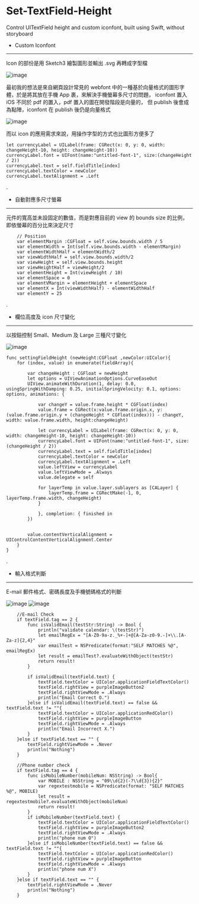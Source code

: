 # Set-TextField-Height
Control UITextField height and custom iconfont, built using Swift, without storyboard

* Custom Iconfont
-------------------------------------------------------------------
Icon 的部份是用 Sketch3 繪製圖形並輸出 .svg 再轉成字型檔

![image](https://raw.githubusercontent.com/Smith0314/Set-TextField-Height/master/screenshots/sketch.png)


最初我的想法是來自網頁設計常見的 webfont 中的一種基於向量格式的圖形字體，於是將其放在手機 App 裹，來解決手機螢幕多尺寸的問題，
iconfont 置入 iOS 不同於 pdf 的置入，pdf 置入的圖在開發階段是向量的， 但 publish 後會成為點陣，iconfont 在 publish 後仍是向量格式

![image](https://github.com/Smith0314/Set-TextField-Height/blob/master/screenshots/custom_font.png?raw=true)


而以 icon 的應用需求來說，用操作字型的方式也比圖形方便多了

    let currencyLabel = UILabel(frame: CGRect(x: 0, y: 0, width: changeHeight-10, height: changeHeight-10))
    currencyLabel.font = UIFont(name:"untitled-font-1", size:(changeHeight / 2))
    currencyLabel.text = self.fieldTitle[index]
    currencyLabel.textColor = newColor
    currencyLabel.textAlignment = .Left

.


* 自動對應多尺寸螢幕
--------------------------
元件的寬高並未設固定的數值，而是對應目前的 view 的 bounds size 的比例，即依螢幕的百分比來決定尺寸

        // Position
        var elementMargin :CGFloat = self.view.bounds.width / 5
        var elementWidth = Int(self.view.bounds.width - elementMargin)
        var elementWidthHalf = elementWidth/2
        var viewWidthHalf = self.view.bounds.width/2
        var viewHeight = self.view.bounds.height
        var viewHeightHalf = viewHeight/2
        var elementHeight = Int(viewHeight / 10)
        var elementSpace = 0
        var elementVMargin = elementHeight + elementSpace
        var elementX = Int(viewWidthHalf) - elementWidthHalf
        var elementY = 25

.


* 欄位高度及 icon 尺寸變化
--------------------------
以按鈕控制 Small、Medium 及 Large 三種尺寸變化


![image](https://github.com/Smith0314/Set-TextField-Height/blob/master/screenshots/main.gif?raw=true)

    func settingFieldHeight (newHeight:CGFloat ,newColor:UIColor){
        for (index, value) in enumerate(fieldArray){
            
            var changeHeight : CGFloat = newHeight
            let options = UIViewAnimationOptions.CurveEaseOut
            UIView.animateWithDuration(1, delay: 0.0, usingSpringWithDamping: 0.25, initialSpringVelocity: 0.1, options: options, animations: {
                
                var changeY = value.frame.height * CGFloat(index)
                value.frame = CGRect(x:value.frame.origin.x, y: (value.frame.origin.y + (changeHeight * CGFloat(index))) - changeY, width: value.frame.width, height:changeHeight)
                
                let currencyLabel = UILabel(frame: CGRect(x: 0, y: 0, width: changeHeight-10, height: changeHeight-10))
                currencyLabel.font = UIFont(name:"untitled-font-1", size:(changeHeight / 2))
                currencyLabel.text = self.fieldTitle[index]
                currencyLabel.textColor = newColor
                currencyLabel.textAlignment = .Left
                value.leftView = currencyLabel
                value.leftViewMode = .Always
                value.delegate = self
                
                for layerTemp in value.layer.sublayers as [CALayer] {
                    layerTemp.frame = CGRectMake(-1, 0, layerTemp.frame.width, changeHeight)
                }
                
                }, completion: { finished in
            })
            
            
            value.contentVerticalAlignment = UIControlContentVerticalAlignment.Center
        }
    }


.


* 輸入格式判斷
---------------
E-mail 郵件格式、密碼長度及手機號碼格式的判斷

![image](https://github.com/Smith0314/Set-TextField-Height/blob/master/screenshots/mail_check_x.PNG?raw=true) ![image](https://github.com/Smith0314/Set-TextField-Height/blob/master/screenshots/mail_check_o.PNG?raw=true)

        //E-mail Check
        if textField.tag == 2 {
            func isValidEmail(testStr:String) -> Bool {
                println("validate calendar: \(testStr)")
                let emailRegEx = "[A-Z0-9a-z._%+-]+@[A-Za-z0-9.-]+\\.[A-Za-z]{2,4}"
                var emailTest = NSPredicate(format:"SELF MATCHES %@", emailRegEx)
                let result = emailTest?.evaluateWithObject(testStr)
                return result!
            }
            
            if isValidEmail(textField.text) {
                textField.textColor = UIColor.applicationFieldTextColor()
                textField.rightView = purpleImageButton2
                textField.rightViewMode = .Always
                println("Email Correct O.")
            }else if isValidEmail(textField.text) == false && textField.text != ""{
                textField.textColor = UIColor.applicationRedColor()
                textField.rightView = purpleImageButton
                textField.rightViewMode = .Always
                println("Email Incorrect X.")
            }
        }else if textField.text == "" {
            textField.rightViewMode = .Never
            println("Nothing")
        }
        
        //Phone number check
        if textField.tag == 4 {
            func isMobileNumber(mobileNum: NSString) -> Bool{
                var MOBILE : NSString = "09\\d{2}(-?\\d{3}){2}"
                var regextestmobile = NSPredicate(format: "SELF MATCHES %@", MOBILE)
                let result = regextestmobile?.evaluateWithObject(mobileNum)
                return result!
            }
            if isMobileNumber(textField.text) {
                textField.textColor = UIColor.applicationFieldTextColor()
                textField.rightView = purpleImageButton2
                textField.rightViewMode = .Always
                println("phone num O")
            }else if isMobileNumber(textField.text) == false && textField.text != ""{
                textField.textColor = UIColor.applicationRedColor()
                textField.rightView = purpleImageButton
                textField.rightViewMode = .Always
                println("phone num X")
            }
        }else if textField.text == "" {
            textField.rightViewMode = .Never
            println("Nothing")
        }
